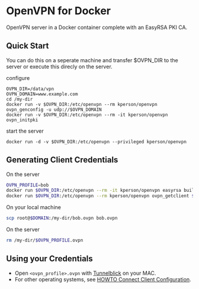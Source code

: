 # OpenVPN for Docker

OpenVPN server in a Docker container complete with an EasyRSA PKI CA.

## Quick Start
You can do this on a seperate machine and transfer $OVPN_DIR to the server or execute this direcly on the server.

configure
```
OVPN_DIR=/data/vpn
OVPN_DOMAIN=www.example.com
cd /my-dir
docker run -v $OVPN_DIR:/etc/openvpn --rm kperson/openvpn ovpn_genconfig -u udp://$OVPN_DOMAIN
docker run -v $OVPN_DIR:/etc/openvpn --rm -it kperson/openvpn ovpn_initpki
```

start the server
```
docker run -d -v $OVPN_DIR:/etc/openvpn --privileged kperson/openvpn
```

## Generating Client Credentials
On the server
```bash
OVPN_PROFILE=bob
docker run $OVPN_DIR:/etc/openvpn --rm -it kperson/openvpn easyrsa build-client-full $OVPN_PROFILE nopass
docker run $OVPN_DIR:/etc/openvpn --rm kperson/openvpn ovpn_getclient $OVPN_PROFILE > $OVPN_PROFILE.ovpn
```

On your local machine
```bash
scp root@$DOMAIN:/my-dir/bob.ovpn bob.ovpn
```

On the server
```bash
rm /my-dir/$OVPN_PROFILE.ovpn
```


## Using your Credentials

* Open  `<ovpn_profile>.ovpn` with [Tunnelblick](https://tunnelblick.net/) on your MAC.
* For other operating systems, see [HOWTO Connect Client Configuration](https://openvpn.net/index.php/access-server/docs/admin-guides-sp-859543150/howto-connect-client-configuration.html).